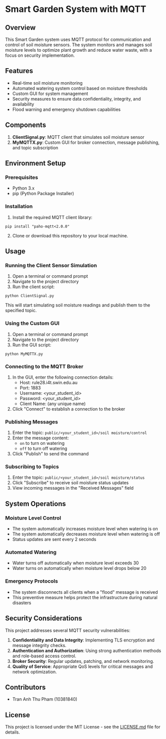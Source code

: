 # Smart Garden System with MQTT

## Overview
This Smart Garden system uses MQTT protocol for communication and control of soil moisture sensors. The system monitors and manages soil moisture levels to optimize plant growth and reduce water waste, with a focus on security implementation.

## Features
- Real-time soil moisture monitoring
- Automated watering system control based on moisture thresholds
- Custom GUI for system management
- Security measures to ensure data confidentiality, integrity, and availability
- Flood warning and emergency shutdown capabilities

## Components
1. **ClientSignal.py**: MQTT client that simulates soil moisture sensor
2. **MyMQTTX.py**: Custom GUI for broker connection, message publishing, and topic subscription

## Environment Setup

### Prerequisites
- Python 3.x
- pip (Python Package Installer)

### Installation
1. Install the required MQTT client library:
```
pip install "paho-mqtt<2.0.0"
```

2. Clone or download this repository to your local machine.

## Usage

### Running the Client Sensor Simulation
1. Open a terminal or command prompt
2. Navigate to the project directory
3. Run the client script:
```
python ClientSignal.py
```
This will start simulating soil moisture readings and publish them to the specified topic.

### Using the Custom GUI
1. Open a terminal or command prompt
2. Navigate to the project directory
3. Run the GUI script:
```
python MyMQTTX.py
```

### Connecting to the MQTT Broker
1. In the GUI, enter the following connection details:
   - Host: rule28.i4t.swin.edu.au
   - Port: 1883
   - Username: <your_student_id>
   - Password: <your_student_id>
   - Client Name: (any unique name)
2. Click "Connect" to establish a connection to the broker

### Publishing Messages
1. Enter the topic: `public/<your_student_id>/soil moisture/control`
2. Enter the message content:
   - `on` to turn on watering
   - `off` to turn off watering
3. Click "Publish" to send the command

### Subscribing to Topics
1. Enter the topic: `public/<your_student_id>/soil moisture/status`
2. Click "Subscribe" to receive soil moisture status updates
3. View incoming messages in the "Received Messages" field

## System Operations

### Moisture Level Control
- The system automatically increases moisture level when watering is on
- The system automatically decreases moisture level when watering is off
- Status updates are sent every 2 seconds

### Automated Watering
- Water turns off automatically when moisture level exceeds 30
- Water turns on automatically when moisture level drops below 20

### Emergency Protocols
- The system disconnects all clients when a "flood" message is received
- This preventive measure helps protect the infrastructure during natural disasters

## Security Considerations
This project addresses several MQTT security vulnerabilities:

1. **Confidentiality and Data Integrity**: Implementing TLS encryption and message integrity checks.
2. **Authentication and Authorization**: Using strong authentication methods and role-based access control.
3. **Broker Security**: Regular updates, patching, and network monitoring.
4. **Quality of Service**: Appropriate QoS levels for critical messages and network optimization.

## Contributors
- Tran Anh Thu Pham (10381840)

## License
This project is licensed under the MIT License - see the [LICENSE.md](LICENSE.md) file for details.
